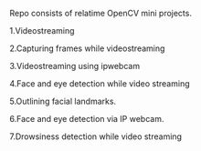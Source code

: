 Repo consists of relatime OpenCV mini projects.

1.Videostreaming

2.Capturing frames while videostreaming

3.Videostreaming using ipwebcam

4.Face and eye detection while video streaming

5.Outlining facial landmarks.

6.Face and eye detection via IP webcam.

7.Drowsiness detection while video streaming


